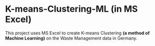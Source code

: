 # K-means-Clustering-ML (in MS Excel)

This project uses MS Excel to create K-means Clustering **(a method of Machine Learning)** on the Waste Management data in Germany. 


